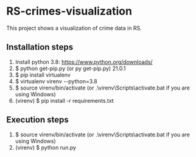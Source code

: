 # RS-crimes-visualization
This project shows a visualization of crime data in RS.

## Installation steps
1. Install python 3.8: https://www.python.org/downloads/
2. $ python get-pip.py (or py get-pip.py) 21.0.1
3. $ pip install virtualenv
4. $ virtualenv virenv --python=3.8
5. $ source virenv/bin/activate (or .\virenv\Scripts\activate.bat if you are using Windows)
6. (virenv) $ pip install -r requirements.txt

## Execution steps
1. $ source virenv/bin/activate (or .\virenv\Scripts\activate.bat if you are using Windows)
2. (virenv) $ python run.py
